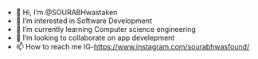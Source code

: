 - 👋 Hi, I’m @SOURABHwastaken
- 👀 I’m interested in Software Development
- 🌱 I’m currently learning Computer science engineering
- 💞️ I’m looking to collaborate on app develepment
- 📫 How to reach me
IG-https://www.instagram.com/sourabhwasfound/

<!---
SOURABHwastaken/SOURABHwastaken is a ✨ special ✨ repository because its `README.md` (this file) appears on your GitHub profile.
You can click the Preview link to take a look at your changes.
--->
